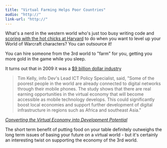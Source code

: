 ```yaml
---
title: "Virtual Farming Helps Poor Countries"
audio: "http://"
link-url: "http://"
---
```

<p>What's a nerd in the western world who's just too busy writing code and <a href="http://www.thesocialnetwork-movie.com/">scoring with the hot chicks at Harvard</a> to do when you want to level up your World of Warcraft characters? You can outsource it!</p>
<p>You can hire someone from the 3rd world to "farm" for you, getting you more gold in the game while you sleep.</p>
<p>It turns out that in 2009 it was a <a href="http://www.boingboing.net/2011/04/07/world-bank-gold-farm.html">$9 billion dollar industry</a></p>
<blockquote><p>Tim Kelly, info Dev's Lead ICT Policy Specialist, said, "Some of the poorest people in the world are already connected to digital networks through their mobile phones. The study shows that there are real earning opportunities in the virtual economy that will become accessible as mobile technology develops. This could significantly boost local economies and support further development of digital infrastructure in regions such as Africa and southeast Asia."</p></blockquote>
<p><em><a href="http://www.infodev.org/en/Publication.1056.html">Converting the Virtual Economy into Development Potential</a></em></p>
<p>The short term benefit of putting food on your table definitely outweighs the long term issues of basing your future on a virtual world - but it's certainly an interesting twist on supporting the economy of the 3rd world.</p>
